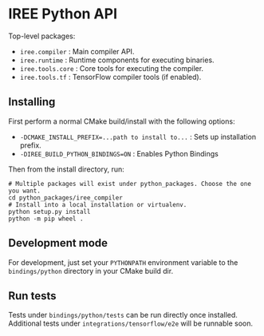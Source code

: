 # IREE Python API

Top-level packages:

* `iree.compiler` : Main compiler API.
* `iree.runtime` : Runtime components for executing binaries.
* `iree.tools.core` : Core tools for executing the compiler.
* `iree.tools.tf` : TensorFlow compiler tools (if enabled).

## Installing

First perform a normal CMake build/install with the following options:

* `-DCMAKE_INSTALL_PREFIX=...path to install to...` : Sets up installation
  prefix.
* `-DIREE_BUILD_PYTHON_BINDINGS=ON` : Enables Python Bindings

Then from the install directory, run:

```shell
# Multiple packages will exist under python_packages. Choose the one you want.
cd python_packages/iree_compiler
# Install into a local installation or virtualenv.
python setup.py install
python -m pip wheel .
```

## Development mode

For development, just set your `PYTHONPATH` environment variable to the
`bindings/python` directory in your CMake build dir.

## Run tests

Tests under `bindings/python/tests` can be run directly once installed.
Additional tests under `integrations/tensorflow/e2e` will be runnable soon.

